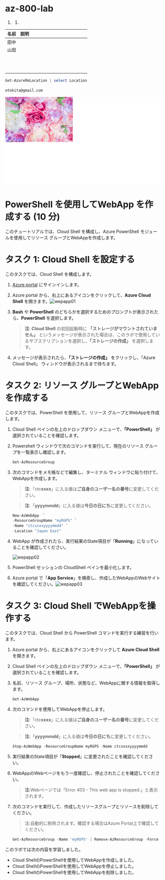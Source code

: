 # az-800-lab
1. 1. 

| 名前 | 説明 |      |      |      |      |      |      |      |      |      |      |      |      |      |
| ---- | ---- | ---- | ---- | ---- | ---- | ---- | ---- | ---- | ---- | ---- | ---- | ---- | ---- | ---- |
| 田中 |      |      |      |      |      |      |      |      |      |      |      |      |      |      |
| 山田 |      |      |      |      |      |      |      |      |      |      |      |      |      |      |
|      |      |      |      |      |      |      |      |      |      |      |      |      |      |      |
|      |      |      |      |      |      |      |      |      |      |      |      |      |      |      |
|      |      |      |      |      |      |      |      |      |      |      |      |      |      |      |
|      |      |      |      |      |      |      |      |      |      |      |      |      |      |      |
|      |      |      |      |      |      |      |      |      |      |      |      |      |      |      |
|      |      |      |      |      |      |      |      |      |      |      |      |      |      |      |
|      |      |      |      |      |      |      |      |      |      |      |      |      |      |      |
|      |      |      |      |      |      |      |      |      |      |      |      |      |      |      |
|      |      |      |      |      |      |      |      |      |      |      |      |      |      |      |
|      |      |      |      |      |      |      |      |      |      |      |      |      |      |      |
|      |      |      |      |      |      |      |      |      |      |      |      |      |      |      |
|      |      |      |      |      |      |      |      |      |      |      |      |      |      |      |



```powershell
Get-AzureRmLocation | select Location
```



`otokita@gmail.com`

![flower](./media/flower.png)

# PowerShell を使用してWebApp を作成する (10 分)

このチュートリアルでは、Cloud Shell を構成し、Azure PowerShell モジュールを使用してリソース グループとWebAppを作成します。

# タスク 1: Cloud Shell を設定する 

このタスクでは、Cloud Shell を構成します。 

1. [Azure portal](https://portal.azure.com) にサインインします。 

2. Azure portal から、右上にあるアイコンをクリックして、**Azure Cloud Shell** を開きます。![wepapp01](C:\Users\CTCT\Documents\GitHub\Introduction-to-Azure-Cloud-Shell\LabManual\media\wepapp01.png)

    

3. **Bash** や **PowerShell** のどちらかを選択するためのプロンプトが表示されたら、**PowerShell** を選択します。

   > **注**: **Cloud Shell** の初回起動時に **「ストレージがマウントされていません」** というメッセージが表示された場合は、このラボで使用しているサブスクリプションを選択し、**「ストレージの作成」** を選択します。

4. メッセージが表示されたら、**「ストレージの作成」** をクリックし、「Azure Cloud Shell」 ウィンドウが表示されるまで待ちます。

# タスク 2: リソース グループとWebAppを作成する

このタスクでは、PowerShell を使用して、リソース グループとWebAppを作成します。  

1. Cloud Shell ペインの左上のドロップダウン メニューで、**「PowerShell」** が選択されていることを確認します。

2. Powershell ウィンドウで次のコマンドを実行して、現在のリソース グループを一覧表示し確認します。

   ```PowerShell
   Get-AzResourceGroup
   ```

3. 次のコマンドをメモ帳などで編集し、ターミナル ウィンドウに貼り付けて、WebAppを作成します。 

   > **注**:「ctc**xxxx**」に入る値は**ご自身のユーザー名の番号**に変更してください。

   > **注**:「**yyyymmdd**」に入る値は**今日の日にち**に変更してください。

   ```PowerShell
   New-AzWebApp　`
   -ResourceGroupName "myRGPS" `
   -Name "ctcxxxxyyyymmdd" `
   -Location "Japan East"
   ```

4. WebApp が作成されたら、実行結果のState項目が「**Running**」になっていることを確認してください。

   ![wepapp02](C:\Users\CTCT\Documents\GitHub\Introduction-to-Azure-Cloud-Shell\LabManual\media\wepapp02.png)

   

5. PowerShell セッションの CloudShell ペインを最小化します。

6. Azure portal で「**App Service**」を検索し、作成したWebAppのWebサイトを確認してください。![wepapp03](C:\Users\CTCT\Documents\GitHub\Introduction-to-Azure-Cloud-Shell\LabManual\media\wepapp03.png)

    

# タスク 3: Cloud Shell でWebAppを操作する

このタスクでは、Cloud Shell から PowerShell コマンドを実行する練習を行います。 

1. Azure portal から、右上にあるアイコンをクリックして **Azure Cloud Shell** を開きます。

2. Cloud Shell ペインの左上のドロップダウン メニューで、**「PowerShell」** が選択されていることを確認します。

3. 名前、リソース グループ、場所、状態など、WebAppに関する情報を取得します。

   ```PowerShell
   Get-AzWebApp
   ```

4. 次のコマンドを使用してWebAppを停止します。 

   > **注**:「ctc**xxxx**」に入る値は**ご自身のユーザー名の番号**に変更してください。

   > **注**:「**yyyymmdd**」に入る値は**今日の日にち**に変更してください。

   ```PowerShell
   Stop-AzWebApp -ResourceGroupName myRGPS -Name ctcxxxxyyyymmdd
   ```

5. 実行結果のState項目が「**Stopped**」に変更されたことを確認してください。

6. WebAppのWebページをもう一度確認し、停止されたことを確認してください。

   > **注**:Webページでは「Error 403 - This web app is stopped.」と表示されます。

7. 次のコマンドを実行して、作成したリソースグループとリソースを削除してください。

   > 注:自動的に削除されます。確認する場合はAzure Portal上で確認してください。

   ```PowerShell
   Get-AzResourceGroup -Name 'myRGPS' | Remove-AzResourceGroup -Force -AsJob
   ```

   

このラボでは次の内容を学習しました。

- Cloud ShellのPowerShellを使用してWebAppを作成しました。
- Cloud ShellのPowerShellを使用してWebAppを停止しました。
- Cloud ShellのPowerShellを使用してWebAppを削除しました。












